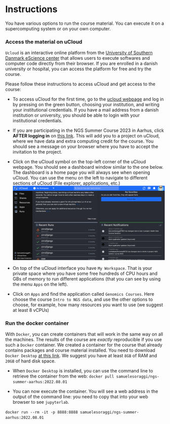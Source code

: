 # Instructions

You have various options to run the course material. You can execute it on a supercomputing system or on your own computer.

### Access the material on uCloud

`Ucloud` is an interactive online platform from the [University of Southern Danmark eScience center](https://escience.sdu.dk/) that allows users to execute softwares and computer code directly from their browser. If you are enrolled in a danish university or hospital, you can access the platform for free and try the course.

Please follow these instructions to access uCloud and get access to the course:

* To access uCloud for the first time, go to the [ucloud webpage](https://cloud.sdu.dk) and log in by pressing on the green button, choosing your institution, and writing your institutional credentials. If you have a mail address from a danish institution or university, you should be able to login with your institutional credentials.

* If you are participating in the NGS Summer Course 2023 in Aarhus, click **AFTER logging in** on [this link](https://cloud.sdu.dk/app/projects/invite/48779752-3cd2-41f7-b497-fc465d24990b). This will add you to a project on uCloud, where we have data and extra computing credit for the course. You should see a message on your browser where you have to accept the invitation to the project.

* Click on the uCloud symbol on the top-left corner of the uCloud webpage. You should see a dashboard window similar to the one below. The dashboard is a home page you will always see when opening uCloud. You can use the menu on the left to navigate to different sections of uCloud (File explorer, applications, etc.)
  ![](./img/ucloud_dashboard.png)

* On top of the uCloud interface you have `My Workspace`. That is your private space where you have some free hundreds of CPU hours and GBs of memory to run different applications (that you can see by using the menu `Apps` on the left). 
 
* Click on `Apps` and find the application called `Genomics Courses`. Here choose the course `Intro to NGS data`, and use the other options to choose, for example, how many resources you want to use (we suggest at least 8 vCPUs)

### Run the docker container

With `Docker`, you can create containers that will work in the same way on all the machines. The results of the course are *exactly* reproducible if you use such a `Docker` container. We created a container for the course that already contains packages and course material installed. You need to download `Docker Desktop` [at this link](https://www.docker.com/products/docker-desktop/). We suggest you have at least `8GB` of RAM and `20GB` of hard disk space.

* When `Docker Desktop` is installed, you can use the command line to retrieve the container from the web:
`docker pull samuelesoraggi/ngs-summer-aarhus:2022.08.01`

* You can now execute the container. You will see a web address in the output of the command line: you need to copy that into your web browser to see `jupyterlab`.

`docker run --rm -it -p 8888:8888 samuelesoraggi/ngs-summer-aarhus:2022.08.01`